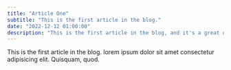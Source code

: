 ```yaml
---
title: "Article One"
subtitle: "This is the first article in the blog."
date: "2022-12-12 01:00:00"
description: "This is the first article in the blog, and it's a great one."
---
```


This is the first article in the blog. lorem ipsum dolor sit amet consectetur adipisicing elit. Quisquam, quod.

